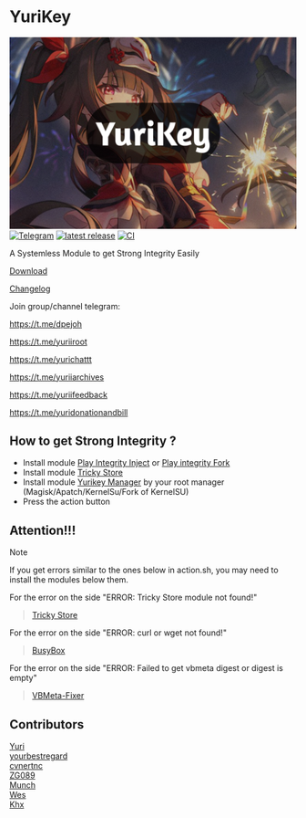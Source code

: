 # YuriKey
![Artifacts](./Module/banner.png)
[![Telegram](https://img.shields.io/badge/Follow-Telegram-blue.svg?logo=telegram)](https://t.me/yuriiroot)
[![latest release](https://img.shields.io/github/v/release/dpejoh/yurikey?label=Release&logo=github)](https://github.com/dpejoh/yurikey/releases/latest)
[![CI](https://github.com/dpejoh/yurikey/actions/workflows/build.yml/badge.svg)](https://github.com/dpejoh/yurikey/actions/workflows/build.yml)

A Systemless Module to get Strong Integrity Easily

[Download](https://github.com/dpejoh/yurikey/releases/latest)

[Changelog](https://raw.githubusercontent.com/dpejoh/yurikey/main/changelog.md)

Join group/channel telegram:

https://t.me/dpejoh

https://t.me/yuriiroot

https://t.me/yurichattt

https://t.me/yuriiarchives

https://t.me/yuriifeedback

https://t.me/yuridonationandbill

## How to get Strong Integrity ?
- Install module [Play Integrity Inject](https://github.com/KOWX712/PlayIntegrityFix/releases/latest) or [Play integrity Fork](https://github.com/osm0sis/PlayIntegrityFork/releases/latest)
- Install module [Tricky Store](https://github.com/5ec1cff/TrickyStore/releases/latest)
- Install module [Yurikey Manager](https://github.com/dpejoh/yurikey/releases/latest) by your root manager (Magisk/Apatch/KernelSu/Fork of KernelSU)
- Press the action button

## Attention!!!
> [!NOTE]
>
> If you get errors similar to the ones below in action.sh, you may need to install the modules below them.
>

For the error on the side "ERROR: Tricky Store module not found!"
> [Tricky Store](https://github.com/5ec1cff/TrickyStore/releases/latest)

For the error on the side "ERROR: curl or wget not found!"
> [BusyBox](https://mmrl.dev/repository/grdoglgmr/busybox-ndk)

For the error on the side "ERROR: Failed to get vbmeta digest or digest is empty"
> [VBMeta-Fixer](https://github.com/reveny/Android-VBMeta-Fixer/releases/latest)

## Contributors
[Yuri](https://github.com/Yurii0307)  
[yourbestregard](https://github.com/yourbestregard)  
[cvnertnc](https://github.com/cvnertnc)  
[ZG089](https://github.com/ZG089)  
[Munch](https://github.com/SudoNothing404)  
[Wes](https://github.com/ihatenodejs)  
[Khx](https://github.com/dpejoh)  
